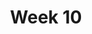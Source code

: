---
layout: post
title: Week 10
category: classes
week: 10
last_week: 9
topic: data_viz
draft: true
---
